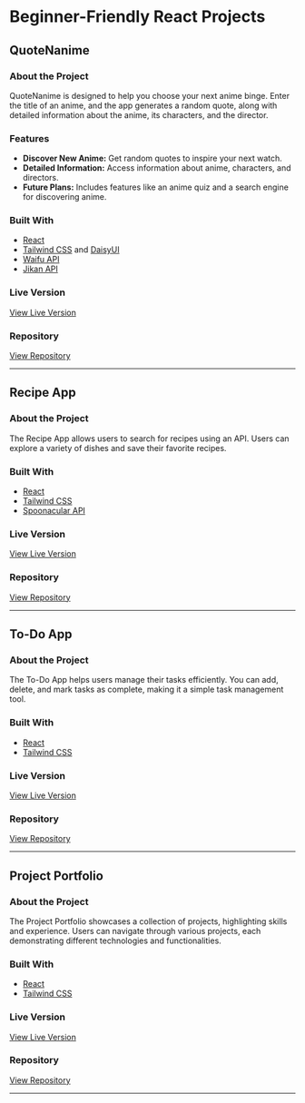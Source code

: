 # Beginner-Friendly React Projects

## **QuoteNanime**

### About the Project
QuoteNanime is designed to help you choose your next anime binge. Enter the title of an anime, and the app generates a random quote, along with detailed information about the anime, its characters, and the director.

### Features
- **Discover New Anime:** Get random quotes to inspire your next watch.
- **Detailed Information:** Access information about anime, characters, and directors.
- **Future Plans:** Includes features like an anime quiz and a search engine for discovering anime.

### Built With
- [React](https://reactjs.org)
- [Tailwind CSS](https://tailwindcss.com) and [DaisyUI](https://daisyui.com)
- [Waifu API](https://docs.waifu.it/faq)
- [Jikan API](https://docs.api.jikan.moe/#tag/anime/operation/getAnimePictures)

### Live Version
[View Live Version](https://quotenanime.netlify.app/)

### Repository
[View Repository](https://github.com/NouhaylaEnnadri/Simple_React_Applications/tree/main/QuoteNanime)

---

## **Recipe App**

### About the Project
The Recipe App allows users to search for recipes using an API. Users can explore a variety of dishes and save their favorite recipes.

### Built With
- [React](https://reactjs.org)
- [Tailwind CSS](https://tailwindcss.com)
- [Spoonacular API](https://spoonacular.com/food-api)

### Live Version
[View Live Version](https://noylisdelicious.netlify.app/)

### Repository
[View Repository](https://github.com/NouhaylaEnnadri/ReactProjects/tree/main/RecipeApp)

---

## **To-Do App**

### About the Project
The To-Do App helps users manage their tasks efficiently. You can add, delete, and mark tasks as complete, making it a simple task management tool.

### Built With
- [React](https://reactjs.org)
- [Tailwind CSS](https://tailwindcss.com)

### Live Version
[View Live Version](https://noyldo.netlify.app/)

### Repository
[View Repository](https://github.com/NouhaylaEnnadri/Simple_React_Applications/tree/main/TodoApp)

---

## **Project Portfolio**

### About the Project
The Project Portfolio showcases a collection of projects, highlighting skills and experience. Users can navigate through various projects, each demonstrating different technologies and functionalities.

### Built With
- [React](https://reactjs.org)
- [Tailwind CSS](https://tailwindcss.com)

### Live Version
[View Live Version](https://noylreactprojects.netlify.app/)

### Repository
[View Repository](https://github.com/NouhaylaEnnadri/Simple_React_Applications/tree/main/reactProjetcts)

---
